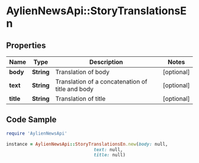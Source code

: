 # AylienNewsApi::StoryTranslationsEn

## Properties

Name | Type | Description | Notes
------------ | ------------- | ------------- | -------------
**body** | **String** | Translation of body | [optional] 
**text** | **String** | Translation of a concatenation of title and body | [optional] 
**title** | **String** | Translation of title | [optional] 

## Code Sample

```ruby
require 'AylienNewsApi'

instance = AylienNewsApi::StoryTranslationsEn.new(body: null,
                                 text: null,
                                 title: null)
```


